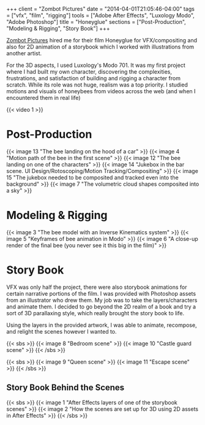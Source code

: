 +++
client = "Zombot Pictures"
date = "2014-04-01T21:05:46-04:00"
tags = ["vfx", "film", "rigging"]
tools = ["Adobe After Effects", "Luxology Modo", "Adobe Photoshop"]
title = "Honeyglue"
sections = ["Post-Production", "Modeling & Rigging", "Story Book"]
+++

[Zombot Pictures](http://zombotpictures.com) hired me for their film Honeyglue for VFX/compositing and also for 2D animation of a storybook which I worked with illustrations from another artist.<!--more-->

For the 3D aspects, I used Luxology's Modo 701. It was my first project where I had built my own character, discovering the complexities, frustrations, and satisfaction of building and rigging a character from scratch. While its role was not huge, realism was a top priority. I studied motions and visuals of honeybees from videos across the web (and when I encountered them in real life)

{{< video 1 >}}

# Post-Production
{{< image 13 "The bee landing on the hood of a car" >}}
{{< image 4 "Motion path of the bee in the first scene" >}}
{{< image 12 "The bee landing on one of the characters" >}}
{{< image 14 "Jukebox in the bar scene. UI Design/Rotoscoping/Motion Tracking/Compositing" >}}
{{< image 15 "The jukebox needed to be composited and tracked even into the background" >}}
{{< image 7 "The volumetric cloud shapes composited into a sky" >}}

# Modeling & Rigging

{{< image 3 "The bee model with an Inverse Kinematics system" >}}
{{< image 5 "Keyframes of bee animation in Modo" >}}
{{< image 6 "A close-up render of the final bee (you never see it this big in the film)" >}}

# Story Book
VFX was only half the project, there were also storybook animations for certain narrative portions of the film. I was provided with Photoshop assets from an illustrator who drew them. My job was to take the layers/characters and animate them. I decided to go beyond the 2D realm of a book and try a sort of 3D parallaxing style, which really brought the story book to life.

Using the layers in the provided artwork, I was able to animate, recompose, and relight the scenes however I wanted to.

{{< sbs >}}
  {{< image 8 "Bedroom scene" >}}
  {{< image 10 "Castle guard scene" >}}
{{< /sbs >}}

{{< sbs >}}
  {{< image 9 "Queen scene" >}}
  {{< image 11 "Escape scene" >}}
{{< /sbs >}}

## Story Book Behind the Scenes
{{< sbs >}}
{{< image 1 "After Effects layers of one of the storybook scenes" >}}
{{< image 2 "How the scenes are set up for 3D using 2D assets in After Effects" >}}
{{< /sbs >}}

